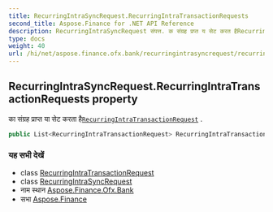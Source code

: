 ```yaml
---
title: RecurringIntraSyncRequest.RecurringIntraTransactionRequests
second_title: Aspose.Finance for .NET API Reference
description: RecurringIntraSyncRequest संपत्त. क संग्रह प्रप्त य सेट करत हैRecurringIntraTransactionRequest .
type: docs
weight: 40
url: /hi/net/aspose.finance.ofx.bank/recurringintrasyncrequest/recurringintratransactionrequests/
---
```

## RecurringIntraSyncRequest.RecurringIntraTransactionRequests property

का संग्रह प्राप्त या सेट करता है[`RecurringIntraTransactionRequest`](../../recurringintratransactionrequest/) .

```csharp
public List<RecurringIntraTransactionRequest> RecurringIntraTransactionRequests { get; set; }
```

### यह सभी देखें

* class [RecurringIntraTransactionRequest](../../recurringintratransactionrequest/)
* class [RecurringIntraSyncRequest](../)
* नाम स्थान [Aspose.Finance.Ofx.Bank](../../recurringintrasyncrequest/)
* सभा [Aspose.Finance](../../../)



